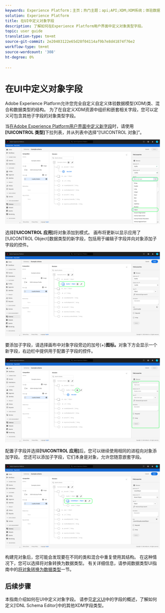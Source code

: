 ```yaml
---
keywords: Experience Platform；主页；热门主题；api;API;XDM;XDM系统；体验数据模型；数据模型；ui；工作区；对象；字段；
solution: Experience Platform
title: 在UI中定义对象字段
description: 了解如何在Experience Platform用户界面中定义对象类型字段。
topic: user guide
translation-type: tm+mt
source-git-commit: 2e20403122e65d28f04114af9b7e8d41874f76e2
workflow-type: tm+mt
source-wordcount: '308'
ht-degree: 0%

---
```



# 在UI中定义对象字段

Adobe Experience Platform允许您完全自定义自定义体验数据模型(XDM)类、混合和数据类型的结构。 为了在自定义XDM资源中组织和嵌套相关字段，您可以定义可包含其他子字段的对象类型字段。

当[在Adobe Experience Platform用户界面中定义新字段](./overview.md#define)时，请使用&#x200B;**[!UICONTROL 类型]**&#x200B;下拉列表，并从列表中选择“[!UICONTROL 对象]”。

![](../../images/ui/fields/special/object.png)

选择&#x200B;**[!UICONTROL 应用]**&#x200B;将对象添加到模式。 画布将更新以显示应用了[!UICONTROL Object]数据类型的新字段，包括用于编辑子字段并向对象添加子字段的控件。

![](../../images/ui/fields/special/object-applied.png)

要添加子字段，请选择画布中对象字段旁边的加号(+)**图标。**&#x200B;对象下方会显示一个新字段，右边栏中提供用于配置子字段的控件。

![](../../images/ui/fields/special/object-add-field.png)

配置子字段并选择&#x200B;**[!UICONTROL 应用]**&#x200B;后，您可以继续使用相同的进程向对象添加字段。 您还可以添加子字段，它们本身是对象，允许您随意嵌套字段。

![](../../images/ui/fields/special/object-nested.png)

构建完对象后，您可能会发现要在不同的类和混合中重复使用其结构。 在这种情况下，您可以选择将对象转换为数据类型。 有关详细信息，请参阅数据类型UI指南中的[将对象转换为数据类型](../resources/data-types.md#convert)一节。

## 后续步骤

本指南介绍如何在UI中定义对象字段。 请参见[定义UI](./overview.md#special)中的字段的概述，了解如何定义[!DNL Schema Editor]中的其他XDM字段类型。
